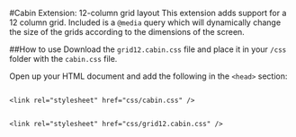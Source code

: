 #Cabin Extension: 12-column grid layout
This extension adds support for a 12 column grid. Included is a <code>@media</code> query which will dynamically change the size of the grids according to the dimensions of the screen.

##How to use
Download the <code>grid12.cabin.css</code> file and place it in your <code>/css</code> folder with the <code>cabin.css</code> file.

Open up your HTML document and add the following in the <code>&lt;head&gt;</code> section:

<code>
&lt;link rel="stylesheet" href="css/cabin.css" /&gt;
<br />
&lt;link rel="stylesheet" href="css/grid12.cabin.css" /&gt;
</code>